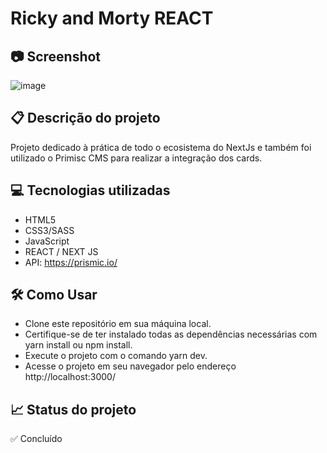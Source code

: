 # Ricky and Morty REACT

## 📷 Screenshot
![image](https://github.com/LucasBlunTT/whatif-codeboost/assets/83377646/3097c995-debe-4f3b-a8b4-f4567f8c9e82)



## 📋 Descrição do projeto
Projeto dedicado à prática de todo o ecosistema do NextJs e também foi utilizado o  Primisc CMS para realizar a integração dos cards.

## 💻 Tecnologias utilizadas
- HTML5
- CSS3/SASS
- JavaScript
- REACT / NEXT JS
- API: https://prismic.io/

## 🛠️ Como Usar
- Clone este repositório em sua máquina local.
- Certifique-se de ter instalado todas as dependências necessárias com yarn install ou npm install.
- Execute o projeto com o comando yarn dev.
- Acesse o projeto em seu navegador pelo endereço http://localhost:3000/

## 📈 Status do projeto
✅ Concluído
